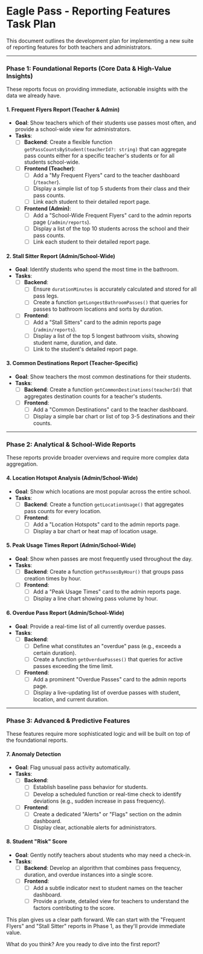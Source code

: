 # Eagle Pass - Reporting Features Task Plan

This document outlines the development plan for implementing a new suite of reporting features for both teachers and administrators.

---

### Phase 1: Foundational Reports (Core Data & High-Value Insights)

These reports focus on providing immediate, actionable insights with the data we already have.

#### 1. Frequent Flyers Report (Teacher & Admin)
- **Goal**: Show teachers which of their students use passes most often, and provide a school-wide view for administrators.
- **Tasks**:
    - [ ] **Backend**: Create a flexible function `getPassCountsByStudent(teacherId?: string)` that can aggregate pass counts either for a specific teacher's students or for all students school-wide.
    - [ ] **Frontend (Teacher)**:
        - [ ] Add a "My Frequent Flyers" card to the teacher dashboard (`/teacher`).
        - [ ] Display a simple list of top 5 students from their class and their pass counts.
        - [ ] Link each student to their detailed report page.
    - [ ] **Frontend (Admin)**:
        - [ ] Add a "School-Wide Frequent Flyers" card to the admin reports page (`/admin/reports`).
        - [ ] Display a list of the top 10 students across the school and their pass counts.
        - [ ] Link each student to their detailed report page.

#### 2. Stall Sitter Report (Admin/School-Wide)
- **Goal**: Identify students who spend the most time in the bathroom.
- **Tasks**:
    - [ ] **Backend**:
        - [ ] Ensure `durationMinutes` is accurately calculated and stored for all pass legs.
        - [ ] Create a function `getLongestBathroomPasses()` that queries for passes to bathroom locations and sorts by duration.
    - [ ] **Frontend**:
        - [ ] Add a "Stall Sitters" card to the admin reports page (`/admin/reports`).
        - [ ] Display a list of the top 5 longest bathroom visits, showing student name, duration, and date.
        - [ ] Link to the student's detailed report page.

#### 3. Common Destinations Report (Teacher-Specific)
- **Goal**: Show teachers the most common destinations for their students.
- **Tasks**:
    - [ ] **Backend**: Create a function `getCommonDestinations(teacherId)` that aggregates destination counts for a teacher's students.
    - [ ] **Frontend**:
        - [ ] Add a "Common Destinations" card to the teacher dashboard.
        - [ ] Display a simple bar chart or list of top 3-5 destinations and their counts.

---

### Phase 2: Analytical & School-Wide Reports

These reports provide broader overviews and require more complex data aggregation.

#### 4. Location Hotspot Analysis (Admin/School-Wide)
- **Goal**: Show which locations are most popular across the entire school.
- **Tasks**:
    - [ ] **Backend**: Create a function `getLocationUsage()` that aggregates pass counts for every location.
    - [ ] **Frontend**:
        - [ ] Add a "Location Hotspots" card to the admin reports page.
        - [ ] Display a bar chart or heat map of location usage.

#### 5. Peak Usage Times Report (Admin/School-Wide)
- **Goal**: Show when passes are most frequently used throughout the day.
- **Tasks**:
    - [ ] **Backend**: Create a function `getPassesByHour()` that groups pass creation times by hour.
    - [ ] **Frontend**:
        - [ ] Add a "Peak Usage Times" card to the admin reports page.
        - [ ] Display a line chart showing pass volume by hour.

#### 6. Overdue Pass Report (Admin/School-Wide)
- **Goal**: Provide a real-time list of all currently overdue passes.
- **Tasks**:
    - [ ] **Backend**:
        - [ ] Define what constitutes an "overdue" pass (e.g., exceeds a certain duration).
        - [ ] Create a function `getOverduePasses()` that queries for active passes exceeding the time limit.
    - [ ] **Frontend**:
        - [ ] Add a prominent "Overdue Passes" card to the admin reports page.
        - [ ] Display a live-updating list of overdue passes with student, location, and current duration.

---

### Phase 3: Advanced & Predictive Features

These features require more sophisticated logic and will be built on top of the foundational reports.

#### 7. Anomaly Detection
- **Goal**: Flag unusual pass activity automatically.
- **Tasks**:
    - [ ] **Backend**:
        - [ ] Establish baseline pass behavior for students.
        - [ ] Develop a scheduled function or real-time check to identify deviations (e.g., sudden increase in pass frequency).
    - [ ] **Frontend**:
        - [ ] Create a dedicated "Alerts" or "Flags" section on the admin dashboard.
        - [ ] Display clear, actionable alerts for administrators.

#### 8. Student "Risk" Score
- **Goal**: Gently notify teachers about students who may need a check-in.
- **Tasks**:
    - [ ] **Backend**: Develop an algorithm that combines pass frequency, duration, and overdue instances into a single score.
    - [ ] **Frontend**:
        - [ ] Add a subtle indicator next to student names on the teacher dashboard.
        - [ ] Provide a private, detailed view for teachers to understand the factors contributing to the score.

This plan gives us a clear path forward. We can start with the "Frequent Flyers" and "Stall Sitter" reports in Phase 1, as they'll provide immediate value.

What do you think? Are you ready to dive into the first report? 